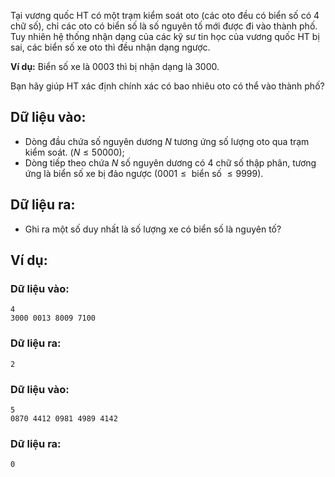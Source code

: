Tại vương quốc HT có một trạm kiểm soát oto (các oto đều có biển số có $4$ chữ số), chỉ các oto có biển số là số nguyên tố mới được đi vào thành phố. Tuy nhiên hệ thống nhận dạng của các kỹ sư tin học của vương quốc HT bị sai, các biển số xe oto thì đều nhận dạng ngược.

**Ví dụ:** Biển số xe là $0003$ thì bị nhận dạng là $3000$.

Bạn hãy giúp HT xác định chính xác có bao nhiêu oto có thể vào thành phố?

## Dữ liệu vào:
- Dòng đầu chứa số nguyên dương $N$ tương ứng số lượng oto qua trạm kiểm soát. ($N≤50000)$;
- Dòng tiếp theo chứa $N$ số nguyên dương có $4$ chữ số thập phân, tương ứng là biển số xe bị đảo ngược $(0001 ≤\text{ biển số }≤ 9999)$.

## Dữ liệu ra:
- Ghi ra một số duy nhất là số lượng xe có biển số là nguyên tố?

## Ví dụ:
### Dữ liệu vào:
```
4
3000 0013 8009 7100
```

### Dữ liệu ra:
```
2
```

### Dữ liệu vào:
```
5
0870 4412 0981 4989 4142
```

### Dữ liệu ra:
```
0
```